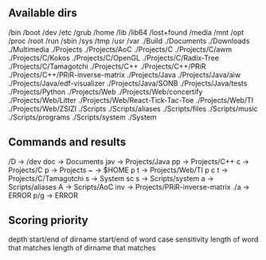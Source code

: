 ## Available dirs
/bin
/boot
/dev
/etc
/grub
/home
/lib
/lib64
/lost+found
/media
/mnt
/opt
/proc
/root
/run
/sbin
/sys
/tmp
/usr
/var
./Build
./Documents
./Downloads
./Multimedia
./Projects
./Projects/AoC
./Projects/C
./Projects/C/awm
./Projects/C/Kokos
./Projects/C/OpenGL
./Projects/C/Radix-Tree
./Projects/C/Tamagotchi
./Projects/C++
./Projects/C++/PRiR
./Projects/C++/PRiR-inverse-matrix
./Projects/Java
./Projects/Java/aiw
./Projects/Java/edf-visualizer
./Projects/Java/SONB
./Projects/Java/tests
./Projects/Python
./Projects/Web
./Projects/Web/concertify
./Projects/Web/Litter
./Projects/Web/React-Tick-Tac-Toe
./Projects/Web/TI
./Projects/Web/ZSIZI
./Scripts
./Scripts/aliases
./Scripts/files
./Scripts/music
./Scripts/programs
./Scripts/system
./System

## Commands and results
/D -> /dev
doc -> Documents
jav -> Projects/Java
pp -> Projects/C++
c -> Projects/C
p -> Projects
~ -> $HOME
p t -> Projects/Web/TI
p c t -> Projects/C/Tamagotchi
s -> System
sc s -> Scripts/system
a -> Scripts/aliases
A -> Scripts/AoC
inv -> Projects/PRiR-inverse-matrix
./a -> ERROR
p/g -> ERROR


## Scoring priority
depth
start/end of dirname
start/end of word
case sensitivity
length of word that matches
length of dirname that matches
